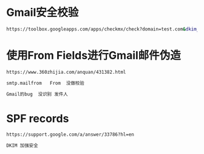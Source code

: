# Gmail安全校验

```bash
https://toolbox.googleapps.com/apps/checkmx/check?domain=test.com&dkim_selector=
```

# 使用From Fields进行Gmail邮件伪造
```bash
https://www.360zhijia.com/anquan/431382.html

smtp.mailfrom   From  没做校验

Gmail的bug  没识别 发件人
```
# SPF records
```bash
https://support.google.com/a/answer/33786?hl=en

DKIM 加强安全
```
